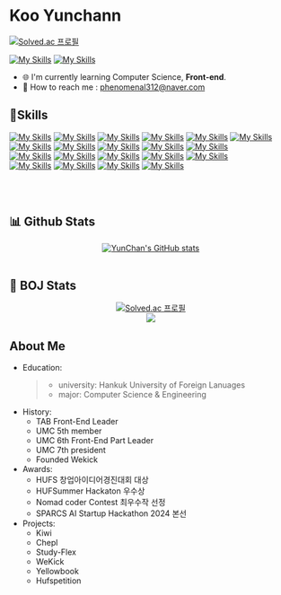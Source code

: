 # Koo Yunchann

[![Solved.ac
프로필](http://mazassumnida.wtf/api/mini/generate_badge?boj=phenomenal312)](https://solved.ac/profile/phenomenal312)

<a href="https://flying-chokeberry-02e.notion.site/HOME-061d51c247f34f74b3b3d68aa270011f?pvs=4">[![My Skills](https://skillicons.dev/icons?i=notion)](https://skillicons.dev)</a>
<a href="https://www.instagram.com/9uccichann/">[![My Skills](https://skillicons.dev/icons?i=instagram)](https://skillicons.dev)</a>
- 🌐 I'm currently learning Computer Science, **Front-end**.
- 💌 How to reach me : phenomenal312@naver.com

## 💪Skills 
[![My Skills](https://skillicons.dev/icons?i=javascript)](https://skillicons.dev)
[![My Skills](https://skillicons.dev/icons?i=typescript)](https://skillicons.dev)
[![My Skills](https://skillicons.dev/icons?i=css)](https://skillicons.dev)
[![My Skills](https://skillicons.dev/icons?i=html)](https://skillicons.dev)
[![My Skills](https://skillicons.dev/icons?i=react)](https://skillicons.dev)
[![My Skills](https://skillicons.dev/icons?i=next)](https://skillicons.dev)
[![My Skills](https://skillicons.dev/icons?i=electron)](https://skillicons.dev)
[![My Skills](https://skillicons.dev/icons?i=tailwind)](https://skillicons.dev)
[![My Skills](https://skillicons.dev/icons?i=styledcomponents)](https://skillicons.dev)
[![My Skills](https://skillicons.dev/icons?i=vite)](https://skillicons.dev)
[![My Skills](https://skillicons.dev/icons?i=yarn)](https://skillicons.dev)
<br />
[![My Skills](https://skillicons.dev/icons?i=firebase)](https://skillicons.dev)
[![My Skills](https://skillicons.dev/icons?i=mysql)](https://skillicons.dev)
[![My Skills](https://skillicons.dev/icons?i=nodejs)](https://skillicons.dev)
[![My Skills](https://skillicons.dev/icons?i=github)](https://skillicons.dev)
[![My Skills](https://skillicons.dev/icons?i=threejs)](https://skillicons.dev)
<br />
[![My Skills](https://skillicons.dev/icons?i=vercel)](https://skillicons.dev)
[![My Skills](https://skillicons.dev/icons?i=cloudflare)](https://skillicons.dev)
[![My Skills](https://skillicons.dev/icons?i=kubernetes)](https://skillicons.dev)
[![My Skills](https://skillicons.dev/icons?i=docker)](https://skillicons.dev)



<br/>
<br/>

## 📊 Github Stats
  <div align="center">
    <a href="https://github.com/bi-sz/github-readme-stats">
      <img src="https://github-readme-stats.vercel.app/api/?username=yunchan312&show_icons=true&title_color=fff&icon_color=79ff97&text_color=9f9f9f&bg_color=151515" alt="YunChan's GitHub stats" />
    </a>
  </div>
<br/>

## 🥈 BOJ Stats
 <div align = "center">
  
   [![Solved.ac 프로필](http://mazassumnida.wtf/api/v2/generate_badge?boj=phenomenal312)](https://solved.ac/phenomenal312)<br>
  <img src="http://mazandi.herokuapp.com/api?handle=phenomenal312&theme=warm"/> 
 
 </div>
</details>


## About Me
+ Education:
  > + university: Hankuk University of Foreign Lanuages
  > + major: Computer Science & Engineering
+ History:
  + TAB Front-End Leader
  + UMC 5th member
  + UMC 6th Front-End Part Leader
  + UMC 7th president
  + Founded Wekick
+ Awards:
  + HUFS 창업아이디어경진대회 대상
  + HUFSummer Hackaton 우수상
  + Nomad coder Contest 최우수작 선정
  + SPARCS AI Startup Hackathon 2024 본선
+ Projects:
  + Kiwi
  + Chepl
  + Study-Flex
  + WeKick
  + Yellowbook
  + Hufspetition


